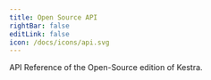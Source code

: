 ```yaml
---
title: Open Source API
rightBar: false
editLink: false
icon: /docs/icons/api.svg
---
```


API Reference of the Open-Source edition of Kestra.